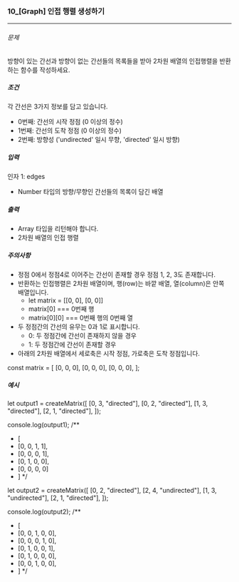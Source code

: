 ### 10_[Graph] 인접 행렬 생성하기


***

###### 문제 

방향이 있는 간선과 방향이 없는 간선들의 목록들을 받아 2차원 배열의 인접행렬을 반환하는 함수를 작성하세요.

##### 조건

각 간선은 3가지 정보를 담고 있습니다.

- 0번째: 간선의 시작 정점 (0 이상의 정수)
- 1번째: 간선의 도착 정점 (0 이상의 정수)
- 2번째: 방향성 ('undirected' 일시 무향, 'directed' 일시 방향)

##### 입력

인자 1: edges
- Number 타입의 방향/무향인 간선들의 목록이 담긴 배열

##### 출력

- Array 타입을 리턴해야 합니다.
- 2차원 배열의 인접 행렬

##### 주의사항

- 정점 0에서 정점4로 이어주는 간선이 존재할 경우 정점 1, 2, 3도 존재합니다.
- 반환하는 인접행렬은 2차원 배열이며, 행(row)는 바깥 배열, 열(column)은 안쪽 배열입니다.
  - let matrix = [[0, 0], [0, 0]]
  - matrix[0] === 0번째 행
  - matrix[0][0] === 0번째 행의 0번째 열
- 두 정점간의 간선의 유무는 0과 1로 표시합니다.
  - 0: 두 정점간에 간선이 존재하지 않을 경우
  - 1: 두 정점간에 간선이 존재할 경우
- 아래의 2차원 배열에서 세로축은 시작 정점, 가로축은 도착 정점입니다.

const matrix = [
	[0, 0, 0],
	[0, 0, 0],
	[0, 0, 0],
];

##### 예시

let output1 = createMatrix([
	[0, 3, "directed"],
	[0, 2, "directed"],
	[1, 3, "directed"],
	[2, 1, "directed"],
]);

console.log(output1);
/**
 * [
 *  [0, 0, 1, 1],
 *  [0, 0, 0, 1],
 *  [0, 1, 0, 0],
 *  [0, 0, 0, 0]
 * ]
 */

let output2 = createMatrix([
	[0, 2, "directed"],
	[2, 4, "undirected"],
	[1, 3, "undirected"],
	[2, 1, "directed"],
]);

console.log(output2);
/**
 * [
 *  [0, 0, 1, 0, 0],
 *  [0, 0, 0, 1, 0],
 *  [0, 1, 0, 0, 1],
 *  [0, 1, 0, 0, 0],
 *  [0, 0, 1, 0, 0],
 * ]
 */